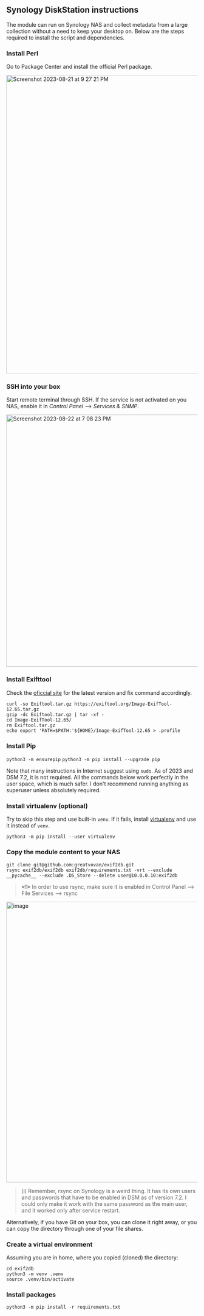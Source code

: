 ## Synology DiskStation instructions

The module can run on Synology NAS and collect metadata from
a large collection without a need to keep your desktop on. Below
are the steps required to install the script and dependencies.

### Install Perl

Go to Package Center and install the official Perl package.

<img width="786" alt="Screenshot 2023-08-21 at 9 27 21 PM" src="https://github.com/greatvovan/exif2db/assets/4903007/51b0c6f7-d2fb-48db-81bf-b3ff81ae29b1">

### SSH into your box

Start remote terminal through SSH. If the service is not activated
on you NAS, enable it in *Control Panel* --> *Services & SNMP*.

<img width="663" alt="Screenshot 2023-08-22 at 7 08 23 PM" src="https://github.com/greatvovan/exif2db/assets/4903007/3e4eac5d-c946-4dce-bbe5-d9a66b45acd6">

### Install Exifttool

Check the [oficcial site](https://exiftool.org/install.html#Unix)
for the latest version and fix command accordingly.

```commandline
curl -so Exiftool.tar.gz https://exiftool.org/Image-ExifTool-12.65.tar.gz
gzip -dc Exiftool.tar.gz | tar -xf -
cd Image-ExifTool-12.65/
rm Exiftool.tar.gz
echo export 'PATH=$PATH:'${HOME}/Image-ExifTool-12.65 > .profile
```

### Install Pip

`python3 -m ensurepip`
`python3 -m pip install --upgrade pip`

Note that many instructions in Internet suggest using `sudo`.
As of 2023 and DSM 7.2, it is not required. All the commands below
work perfectly in the user space, which is much safer. I don't
recommend running anything as superuser unless absolutely required.

### Install virtualenv (optional)

Try to skip this step and use built-in `venv`. If it fails, install
[virtualenv](https://virtualenv.pypa.io/en/latest/installation.html)
and use it instead of `venv`.

`python3 -m pip install --user virtualenv`

### Copy the module content to your NAS

```commandline
git clone git@github.com:greatvovan/exif2db.git
rsync exif2db/exif2db exif2db/requirements.txt -vrt --exclude __pycache__ --exclude .DS_Store --delete user@10.0.0.10:exif2db
```

> **<!>** In order to use rsync, make sure it is enabled in
Control Panel --> File Services --> rsync

<img width="738" alt="image" src="https://github.com/greatvovan/exif2db/assets/4903007/ffcb2d52-c97f-4de9-95f7-2a2d7b59ff3c">

> (i)
Remember, rsync on Synology is a weird thing. It has its own users
and passwords that have to be enabled in DSM as of version 7.2.
I could only make it work with the same password as the main user,
and it worked only after service restart.

Alternatively, if you have Git on your box, you can clone it
right away, or you can copy the directory through one of your
file shares.

### Create a virtual environment

Assuming you are in home, where you copied (cloned) the directory:

```commandline
cd exif2db
python3 -m venv .venv
source .venv/bin/activate
```

### Install packages

`python3 -m pip install -r requirements.txt`
